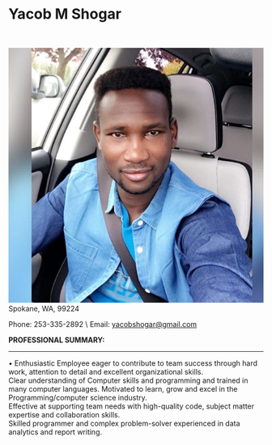 <!DOCTYPE html>
<html>
<head>
<h1>Yacob M Shogar</h1>
<img herf ="res.png">
</head>
<body>

![My picture](res.png)
 Spokane, WA, 99224
<!-- Tables -->
 Phone:  253-335-2892 \ Email:  yacobshogar@gmail.com 

**PROFESSIONAL SUMMARY:** <hr>
<p>
     •	Enthusiastic Employee eager to contribute to team success through hard work,  attention to detail and excellent organizational skills.<br> Clear understanding of Computer skills and programming and trained in many computer languages. Motivated to learn, grow and excel in the Programming/computer science industry. <br> Effective at supporting team needs with high-quality code, subject matter expertise and collaboration skills.<br> Skilled programmer and complex problem-solver experienced in data analytics and report writing. </p>       

</body>
</htmle>